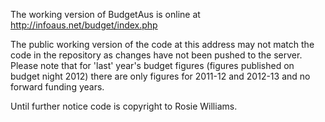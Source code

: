 The working version of BudgetAus is online at http://infoaus.net/budget/index.php

The public working version of the code at this address may not match the code in the repository as changes have not been pushed to the server.
Please note that for 'last' year's budget figures (figures published on budget night 2012) there are only figures for 2011-12 and 2012-13 and no forward funding years.

Until further notice code is copyright to Rosie Williams.
